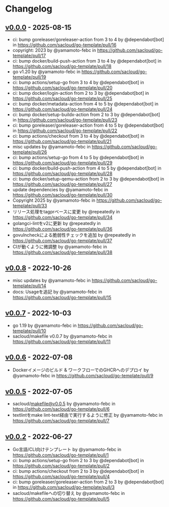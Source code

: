# Changelog

## [v0.0.0](https://github.com/sacloud/go-template/compare/v0.0.8...v0.0.0) - 2025-08-15
- ci: bump goreleaser/goreleaser-action from 3 to 4 by @dependabot[bot] in https://github.com/sacloud/go-template/pull/16
- copyright: 2023 by @yamamoto-febc in https://github.com/sacloud/go-template/pull/17
- ci: bump docker/build-push-action from 3 to 4 by @dependabot[bot] in https://github.com/sacloud/go-template/pull/18
- go v1.20 by @yamamoto-febc in https://github.com/sacloud/go-template/pull/19
- ci: bump actions/setup-go from 3 to 4 by @dependabot[bot] in https://github.com/sacloud/go-template/pull/20
- ci: bump docker/login-action from 2 to 3 by @dependabot[bot] in https://github.com/sacloud/go-template/pull/25
- ci: bump docker/metadata-action from 4 to 5 by @dependabot[bot] in https://github.com/sacloud/go-template/pull/24
- ci: bump docker/setup-buildx-action from 2 to 3 by @dependabot[bot] in https://github.com/sacloud/go-template/pull/23
- ci: bump goreleaser/goreleaser-action from 4 to 5 by @dependabot[bot] in https://github.com/sacloud/go-template/pull/22
- ci: bump actions/checkout from 3 to 4 by @dependabot[bot] in https://github.com/sacloud/go-template/pull/21
- misc updates by @yamamoto-febc in https://github.com/sacloud/go-template/pull/26
- ci: bump actions/setup-go from 4 to 5 by @dependabot[bot] in https://github.com/sacloud/go-template/pull/29
- ci: bump docker/build-push-action from 4 to 5 by @dependabot[bot] in https://github.com/sacloud/go-template/pull/28
- ci: bump docker/setup-qemu-action from 2 to 3 by @dependabot[bot] in https://github.com/sacloud/go-template/pull/27
- update dependencies by @yamamoto-febc in https://github.com/sacloud/go-template/pull/30
- Copyright 2025 by @yamamoto-febc in https://github.com/sacloud/go-template/pull/33
- リリース処理をtagprベースに変更 by @repeatedly in https://github.com/sacloud/go-template/pull/34
- golangci-lintをv2に更新 by @repeatedly in https://github.com/sacloud/go-template/pull/36
- govulncheckによる脆弱性チェックを追加 by @repeatedly in https://github.com/sacloud/go-template/pull/37
- CIが動くように微調整 by @yamamoto-febc in https://github.com/sacloud/go-template/pull/38

## [v0.0.8](https://github.com/sacloud/go-template/compare/v0.0.7...v0.0.8) - 2022-10-26
- misc updates by @yamamoto-febc in https://github.com/sacloud/go-template/pull/14
- docs: Usageを追記 by @yamamoto-febc in https://github.com/sacloud/go-template/pull/15

## [v0.0.7](https://github.com/sacloud/go-template/compare/v0.0.6...v0.0.7) - 2022-10-03
- go 1.19 by @yamamoto-febc in https://github.com/sacloud/go-template/pull/10
- sacloud/makefile v0.0.7 by @yamamoto-febc in https://github.com/sacloud/go-template/pull/11

## [v0.0.6](https://github.com/sacloud/go-template/compare/v0.0.5...v0.0.6) - 2022-07-08
- Dockerイメージのビルド & ワークフローでのGHCRへのデプロイ by @yamamoto-febc in https://github.com/sacloud/go-template/pull/9

## [v0.0.5](https://github.com/sacloud/go-template/compare/v0.0.2...v0.0.5) - 2022-07-05
- sacloud/makefile@v0.0.5 by @yamamoto-febc in https://github.com/sacloud/go-template/pull/6
- textlintをmake lint-text経由で実行するように修正 by @yamamoto-febc in https://github.com/sacloud/go-template/pull/7

## [v0.0.2](https://github.com/sacloud/go-template/commits/v0.0.2) - 2022-06-27
- Go言語/CLI向けテンプレート by @yamamoto-febc in https://github.com/sacloud/go-template/pull/1
- ci: bump actions/setup-go from 2 to 3 by @dependabot[bot] in https://github.com/sacloud/go-template/pull/2
- ci: bump actions/checkout from 2 to 3 by @dependabot[bot] in https://github.com/sacloud/go-template/pull/4
- ci: bump goreleaser/goreleaser-action from 2 to 3 by @dependabot[bot] in https://github.com/sacloud/go-template/pull/3
- sacloud/makefileへの切り替え by @yamamoto-febc in https://github.com/sacloud/go-template/pull/5

